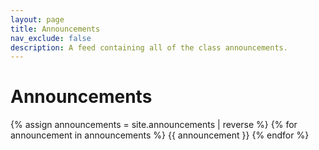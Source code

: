 ```yaml
---
layout: page
title: Announcements
nav_exclude: false
description: A feed containing all of the class announcements.
---
```


# Announcements

<!--- Announcements are stored in the `_announcements` directory and rendered according to the layout file, `_layouts/announcement.html`.
-->
{% assign announcements = site.announcements | reverse %}
{% for announcement in announcements %}
{{ announcement }}
{% endfor %}
